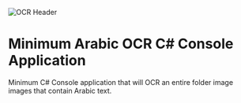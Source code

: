 ![OCR Header](https://www.leadtools.com/images/new-site-images/banners/ocr.jpg)

# Minimum Arabic OCR C&#35; Console Application


Minimum C&#35; Console application that will OCR an entire folder image images that contain Arabic text.
